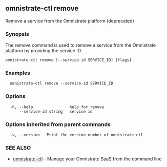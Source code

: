 ## omnistrate-ctl remove

Remove a service from the Omnistrate platform (deprecated)

### Synopsis

The remove command is used to remove a service from the Omnistrate platform by providing the service ID.

```
omnistrate-ctl remove [--service-id SERVICE_ID] [flags]
```

### Examples

```
  omnistrate-ctl remove --service-id SERVICE_ID
```

### Options

```
  -h, --help                help for remove
      --service-id string   service id
```

### Options inherited from parent commands

```
  -v, --version   Print the version number of omnistrate-ctl
```

### SEE ALSO

* [omnistrate-ctl](omnistrate-ctl.md)	 - Manage your Omnistrate SaaS from the command line

